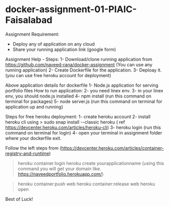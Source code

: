 # docker-assignment-01-PIAIC-Faisalabad

Assignment Requirement:
- Deploy any of application on any cloud
- Share your running application link (google form)

Assignment Help - Steps:
1- Download/clone running application from https://github.com/naveed-rana/docker-assignment (You can use any running application)
2- Create Dockerfile for the application.
3- Deploay it. (you can use free heroku account for deployment)

Above application details for dockerfile
1- Node.js application for serving portfolio files
How to run application:
2- you need linex env.
3- in your linex env, you should node.js installed
4- npm install (run this command on terminal for packages)
5- node server.js (run this command on terminal for application up and running)

Steps for free heroku deployment:
1- create heroku account
2- install heroku cli using > sudo snap install --classic heroku ( ref https://devcenter.heroku.com/articles/heroku-cli) 
3- heroku login (run this command on terminal for login)
4- open your terminal in assignment folder where your dockerfile exit.

Follow the left steps from (https://devcenter.heroku.com/articles/container-registry-and-runtime)
>heroku container:login
>heroku create yourapplicationname
(using this command you will get your domain like. https://naveedportfolio.herokuapp.com/)

>heroku container:push web
>heroku container:release web
>heroku open

Best of Luck! 
